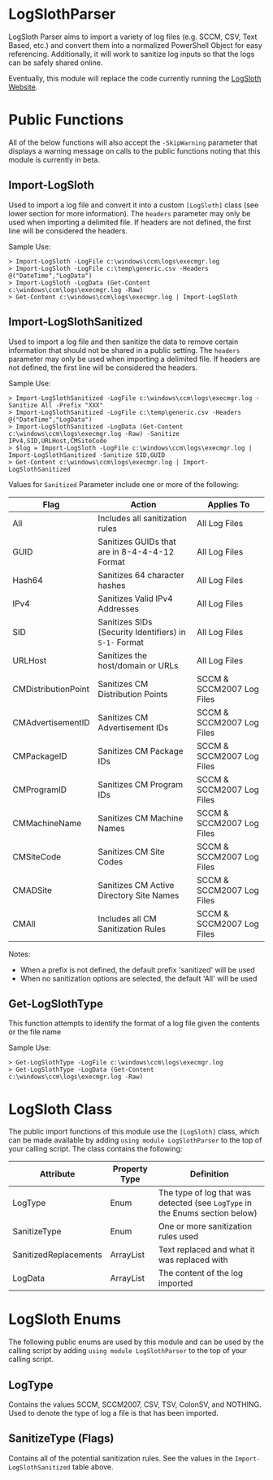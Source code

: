 # LogSlothParser

LogSloth Parser aims to import a variety of log files (e.g. SCCM, CSV, Text Based, etc.) and convert them into a normalized PowerShell Object for easy referencing.  Additionally, it will work to sanitize log inputs so that the logs can be safely shared online.

Eventually, this module will replace the code currently running the [LogSloth Website](https://www.logsloth.com/).

# Public Functions

All of the below functions will also accept the `-SkipWarning` parameter that displays a warning message on calls to the public functions noting that this module is currently in beta.

## Import-LogSloth

Used to import a log file and convert it into a custom `[LogSloth]` class (see lower section for more information).  The `headers` parameter may only be used when importing a delimited file.  If headers are not defined, the first line will be considered the headers.

Sample Use:
```
> Import-LogSloth -LogFile c:\windows\ccm\logs\execmgr.log
> Import-LogSloth -LogFile c:\temp\generic.csv -Headers @("DateTime","LogData")
> Import-LogSloth -LogData (Get-Content c:\windows\ccm\logs\execmgr.log -Raw)
> Get-Content c:\windows\ccm\logs\execmgr.log | Import-LogSloth
```

## Import-LogSlothSanitized

Used to import a log file and then sanitize the data to remove certain information that should not be shared in a public setting. The `headers` parameter may only be used when importing a delimited file.  If headers are not defined, the first line will be considered the headers.

Sample Use:
```
> Import-LogSlothSanitized -LogFile c:\windows\ccm\logs\execmgr.log -Sanitize All -Prefix "XXX"
> Import-LogSlothSanitized -LogFile c:\temp\generic.csv -Headers @("DateTime","LogData")
> Import-LogSlothSanitized -LogData (Get-Content c:\windows\ccm\logs\execmgr.log -Raw) -Sanitize IPv4,SID,URLHost,CMSiteCode
> $log = Import-LogSloth -LogFile c:\windows\ccm\logs\execmgr.log | Import-LogSlothSanitized -Sanitize SID,GUID
> Get-Content c:\windows\ccm\logs\execmgr.log | Import-LogSlothSanitized
```

Values for `Sanitized` Parameter include one or more of the following:

Flag|Action|Applies To
-|-|-
All|Includes all sanitization rules|All Log Files
GUID|Sanitizes GUIDs that are in 8-4-4-4-12 Format|All Log Files
Hash64|Sanitizes 64 character hashes|All Log Files
IPv4|Sanitizes Valid IPv4 Addresses|All Log Files
SID|Sanitizes SIDs (Security Identifiers) in `S-1-` Format|All Log Files
URLHost|Sanitizes the host/domain or URLs|All Log Files
CMDistributionPoint|Sanitizes CM Distribution Points|SCCM & SCCM2007 Log Files
CMAdvertisementID|Sanitizes CM Advertisement IDs|SCCM & SCCM2007 Log Files
CMPackageID|Sanitizes CM Package IDs|SCCM & SCCM2007 Log Files
CMProgramID|Sanitizes CM Program IDs|SCCM & SCCM2007 Log Files
CMMachineName|Sanitizes CM Machine Names|SCCM & SCCM2007 Log Files
CMSiteCode|Sanitizes CM Site Codes|SCCM & SCCM2007 Log Files
CMADSite|Sanitizes CM Active Directory Site Names|SCCM & SCCM2007 Log Files
CMAll|Includes all CM Sanitization Rules|SCCM & SCCM2007 Log Files

Notes:
- When a prefix is not defined, the default prefix 'sanitized' will be used
- When no sanitization options are selected, the default 'All' will be used

## Get-LogSlothType

This function attempts to identify the format of a log file given the contents or the file name

Sample Use:
```
> Get-LogSlothType -LogFile c:\windows\ccm\logs\execmgr.log
> Get-LogSlothType -LogData (Get-Content c:\windows\ccm\logs\execmgr.log -Raw)
```

# LogSloth Class

The public import functions of this module use the `[LogSloth]` class, which can be made available by adding `using module LogSlothParser` to the top of your calling script.  The class contains the following:

Attribute|Property Type|Definition
-|-|-
LogType|Enum|The type of log that was detected (see `LogType` in the Enums section below)
SanitizeType|Enum|One or more sanitization rules used
SanitizedReplacements|ArrayList|Text replaced and what it was replaced with
LogData|ArrayList|The content of the log imported

# LogSloth Enums

The following public enums are used by this module and can be used by the calling script by adding `using module LogSlothParser` to the top of your calling script.

## LogType

Contains the values SCCM, SCCM2007, CSV, TSV, ColonSV, and NOTHING.  Used to denote the type of log a file is that has been imported.

## SanitizeType (Flags)

Contains all of the potential sanitization rules.  See the values in the `Import-LogSlothSanitized` table above.
